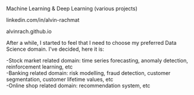 Machine Learning & Deep Learning (various projects)

linkedin.com/in/alvin-rachmat

alvinrach.github.io

After a while, I started to feel that I need to choose my preferred Data Science domain. I've decided, here it is:

-Stock market related domain: time series forecasting, anomaly detection, reinforcement learning, etc  
-Banking related domain: risk modelling, fraud detection, customer segmentation, customer lifetime values, etc  
-Online shop related domain: recommendation system, etc
